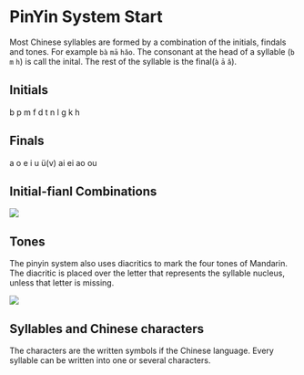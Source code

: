 # PinYin System Start

Most Chinese syllables are formed by a combination of the initials, findals and tones. For example `bà` `mā` `hǎo`. The consonant at the head of a syllable (`b` `m` `h`) is call the inital. The rest of the syllable is the final(`à` `ā` `ǎ`).


## Initials

b p m f d t n l g k h

## Finals 

a o e i u ü(v) ai ei ao ou

## Initial-fianl Combinations

![](http://ww1.sinaimg.cn/large/73797f53ly1fyh710rgezj20pc0dc796.jpg)

## Tones

The pinyin system also uses diacritics to mark the four tones of Mandarin. The diacritic is placed over the letter that represents the syllable nucleus, unless that letter is missing.

![](https://upload.wikimedia.org/wikipedia/commons/thumb/5/58/Pinyin_Tone_Chart.svg/640px-Pinyin_Tone_Chart.svg.png?1545586421154)

## Syllables and Chinese characters

The characters are the written symbols if the Chinese language. Every syllable can be written into one or several characters.

